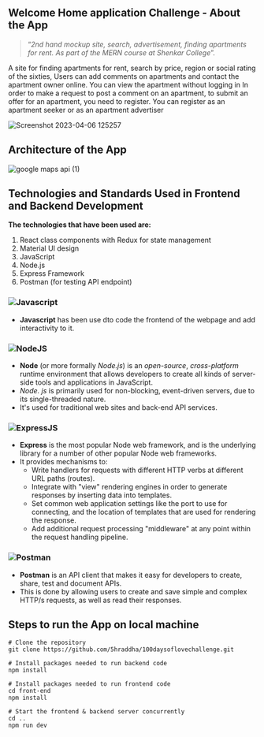 ## Welcome Home application Challenge - About the App
> “*2nd hand mockup site, search, advertisement, finding apartments for rent.
As part of the MERN course at Shenkar College*”.

A site for finding apartments for rent, search by price, region or social rating of the sixties,
Users can add comments on apartments and contact the apartment owner online.
You can view the apartment without logging in
In order to make a request to post a comment on an apartment, to submit an offer for an apartment, you need to register.
You can register as an apartment seeker or as an apartment advertiser

![Screenshot 2023-04-06 125257](https://user-images.githubusercontent.com/48565585/230345098-84e69c86-52f3-4d4a-9580-6113ca3fd0cb.jpg)


## Architecture of the App
![google maps api (1)](https://user-images.githubusercontent.com/48565585/230356068-386099fa-795d-40c9-90f4-3fe5175eac6d.jpg)

## Technologies and Standards Used in Frontend and Backend Development
**The technologies that have been used are:**

1. React class components with Redux for state management
2. Material UI design
3. JavaScript
4. Node.js
5. Express Framework 
6. Postman (for testing API endpoint)

### ![Javascript](https://img.shields.io/badge/JavaScript-323330?style=for-the-badge&logo=javascript&logoColor=F7DF1E)
- **Javascript** has been use dto code the frontend of the webpage and add interactivity to it.
### ![NodeJS](https://img.shields.io/badge/Node.js-339933?style=for-the-badge&logo=nodedotjs&logoColor=white)
- **Node** (or more formally *Node.js*) is an *open-source*, *cross-platform* runtime environment that allows developers to create all kinds of server-side tools and applications in JavaScript. 
- *Node. js* is primarily used for non-blocking, event-driven servers, due to its single-threaded nature. 
- It's used for traditional web sites and back-end API services.

### ![ExpressJS](https://img.shields.io/badge/Express.js-000000?style=for-the-badge&logo=express&logoColor=white)
- **Express** is the most popular Node web framework, and is the underlying library for a number of other popular Node web frameworks. 
- It provides mechanisms to:
  - Write handlers for requests with different HTTP verbs at different URL paths (routes).
  - Integrate with "view" rendering engines in order to generate responses by inserting data into templates.
  - Set common web application settings like the port to use for connecting, and the location of templates that are used for rendering the response.
  - Add additional request processing "middleware" at any point within the request handling pipeline.

### ![Postman](https://img.shields.io/badge/Postman-FF6C37?style=for-the-badge&logo=Postman&logoColor=white)
- **Postman** is an API client that makes it easy for developers to create, share, test and document APIs. 
- This is done by allowing users to create and save simple and complex HTTP/s requests, as well as read their responses.


## Steps to run the App on local machine
```shell
# Clone the repository
git clone https://github.com/5hraddha/100daysoflovechallenge.git

# Install packages needed to run backend code
npm install

# Install packages needed to run frontend code
cd front-end
npm install

# Start the frontend & backend server concurrently
cd ..
npm run dev
```
